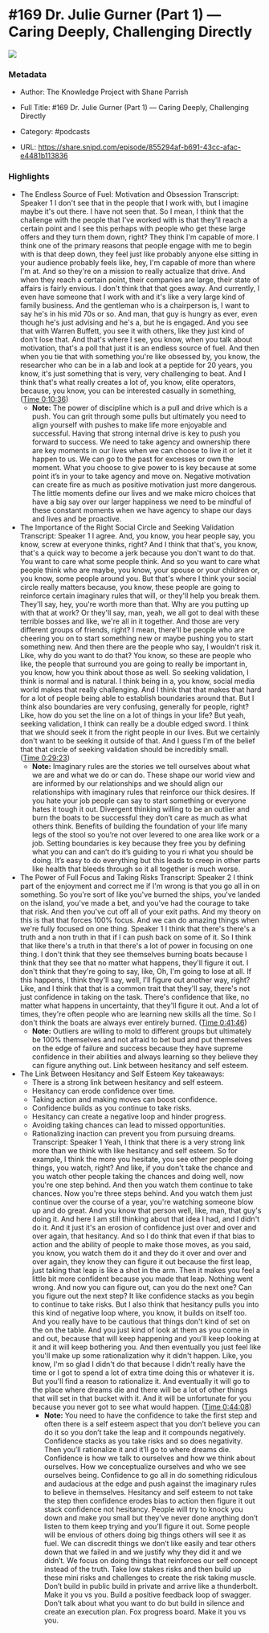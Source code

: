 # #169 Dr. Julie Gurner (Part 1) —  Caring Deeply, Challenging Directly

![](https://wsrv.nl/?url=https%3A%2F%2Fssl-static.libsyn.com%2Fp%2Fassets%2F5%2F9%2F0%2F7%2F590730c5f73a2ccebafc7308ab683e82%2Fknowledge-project-small.png&w=100&h=100)

### Metadata

- Author: The Knowledge Project with Shane Parrish
- Full Title: #169 Dr. Julie Gurner (Part 1) —  Caring Deeply, Challenging Directly
- Category: #podcasts



- URL: https://share.snipd.com/episode/855294af-b691-43cc-afac-e4481b113836

### Highlights

- The Endless Source of Fuel: Motivation and Obsession
  Transcript:
  Speaker 1
  I don't see that in the people that I work with, but I imagine maybe it's out there. I have not seen that. So I mean, I think that the challenge with the people that I've worked with is that they'll reach a certain point and I see this perhaps with people who get these large offers and they turn them down, right? They think I'm capable of more. I think one of the primary reasons that people engage with me to begin with is that deep down, they feel just like probably anyone else sitting in your audience probably feels like, hey, I'm capable of more than where I'm at. And so they're on a mission to really actualize that drive. And when they reach a certain point, their companies are large, their state of affairs is fairly envious. I don't think that that goes away. And currently, I even have someone that I work with and it's like a very large kind of family business. And the gentleman who is a chairperson is, I want to say he's in his mid 70s or so. And man, that guy is hungry as ever, even though he's just advising and he's a, but he is engaged. And you see that with Warren Buffett, you see it with others, like they just kind of don't lose that. And that's where I see, you know, when you talk about motivation, that's a poll that just it is an endless source of fuel. And then when you tie that with something you're like obsessed by, you know, the researcher who can be in a lab and look at a peptide for 20 years, you know, it's just something that is very, very challenging to beat. And I think that's what really creates a lot of, you know, elite operators, because, you know, you can be interested casually in something, ([Time 0:10:36](https://share.snipd.com/snip/971ad601-cce5-48f6-815c-59e4f04cde39))
    - **Note:** The power of discipline which is a pull and drive which is a push. You can grit through some pulls but ultimately you need to align yourself with pushes to make life more enjoyable and successful. Having that strong internal drive is key to push you forward to success. We need to take agency and ownership there are key moments in our lives when we can choose to live it or let it happen to us. We can go to the past for excesses or own the moment. What you choose to give power to is key because at some point it’s in your to take agency and move on. Negative motivation can create fire as much as positive motivation just more dangerous. The little moments define our lives and we make micro choices that have a big say over our larger happiness we need to be mindful of these constant moments when we have agency to shape our days and lives and be proactive.
- The Importance of the Right Social Circle and Seeking Validation
  Transcript:
  Speaker 1
  I agree. And, you know, you hear people say, you know, screw at everyone thinks, right? And I think that that's, you know, that's a quick way to become a jerk because you don't want to do that. You want to care what some people think. And so you want to care what people think who are maybe, you know, your spouse or your children or, you know, some people around you. But that's where I think your social circle really matters because, you know, these people are going to reinforce certain imaginary rules that will, or they'll help you break them. They'll say, hey, you're worth more than that. Why are you putting up with that at work? Or they'll say, man, yeah, we all got to deal with these terrible bosses and like, we're all in it together. And those are very different groups of friends, right? I mean, there'll be people who are cheering you on to start something new or maybe pushing you to start something new. And then there are the people who say, I wouldn't risk it. Like, why do you want to do that? You know, so these are people who like, the people that surround you are going to really be important in, you know, how you think about those as well. So seeking validation, I think is normal and is natural. I think being in a, you know, social media world makes that really challenging. And I think that that makes that hard for a lot of people being able to establish boundaries around that. But I think also boundaries are very confusing, generally for people, right? Like, how do you set the line on a lot of things in your life? But yeah, seeking validation, I think can really be a double edged sword. I think that we should seek it from the right people in our lives. But we certainly don't want to be seeking it outside of that. And I guess I'm of the belief that that circle of seeking validation should be incredibly small. ([Time 0:29:23](https://share.snipd.com/snip/2e41008e-c53f-4781-a396-cdd056e9aff0))
    - **Note:** Imaginary rules are the stories we tell ourselves about what we are and what we do or can do. These shape our world view and are informed by our relationships and we should align our relationships with imaginary rules that reinforce our thick desires. If you hate your job people can say to start something or everyone hates it tough it out. Divergent thinking willing to be an outlier and burn the boats to be successful they don’t care as much as what others think. Benefits of building the foundation of your life many legs of the stool so you’re not over levered to one area like work or a job. Setting boundaries is key because they free you by defining what you can and can’t do it’s guiding to you ri what you should be doing. It’s easy to do everything but this leads to creep in other parts like health that bleeds through so it all together is much worse.
- The Power of Full Focus and Taking Risks
  Transcript:
  Speaker 2
  I think part of the enjoyment and correct me if I'm wrong is that you go all in on something. So you're sort of like you've burned the ships, you've landed on the island, you've made a bet, and you've had the courage to take that risk. And then you've cut off all of your exit paths. And my theory on this is that that forces 100% focus. And we can do amazing things when we're fully focused on one thing.
  Speaker 1
  I think that there's there's a truth and a non truth in that if I can push back on some of it. So I think that like there's a truth in that there's a lot of power in focusing on one thing. I don't think that they see themselves burning boats because I think that they see that no matter what happens, they'll figure it out. I don't think that they're going to say, like, Oh, I'm going to lose at all. If this happens, I think they'll say, well, I'll figure out another way, right? Like, and I think that that is a common trait that they'll say, there's not just confidence in taking on the task. There's confidence that like, no matter what happens in uncertainty, that they'll figure it out. And a lot of times, they're often people who are learning new skills all the time. So I don't think the boats are always ever entirely burned. ([Time 0:41:46](https://share.snipd.com/snip/dfc047c8-40d9-4d28-b013-21a9806d630f))
    - **Note:** Outliers are willing to mold to different groups but ultimately be 100% themselves and not afraid to bet bud and put themselves on the edge of failure and success because they have supreme confidence in their abilities and always learning so they believe they can figure anything out. Link between hesitancy and self esteem.
- The Link Between Hesitancy and Self Esteem
  Key takeaways:
  - There is a strong link between hesitancy and self esteem.
  - Hesitancy can erode confidence over time.
  - Taking action and making moves can boost confidence.
  - Confidence builds as you continue to take risks.
  - Hesitancy can create a negative loop and hinder progress.
  - Avoiding taking chances can lead to missed opportunities.
  - Rationalizing inaction can prevent you from pursuing dreams.
  Transcript:
  Speaker 1
  Yeah, I think that there is a very strong link more than we think with like hesitancy and self esteem. So for example, I think the more you hesitate, you see other people doing things, you watch, right? And like, if you don't take the chance and you watch other people taking the chances and doing well, now you're one step behind. And then you watch them continue to take chances. Now you're three steps behind. And you watch them just continue over the course of a year, you're watching someone blow up and do great. And you know that person well, like, man, that guy's doing it. And here I am still thinking about that idea I had, and I didn't do it. And it just it's an erosion of confidence just over and over and over again, that hesitancy. And so I do think that even if that bias to action and the ability of people to make those moves, as you said, you know, you watch them do it and they do it over and over and over again, they know they can figure it out because the first leap, just taking that leap is like a shot in the arm. Then it makes you feel a little bit more confident because you made that leap. Nothing went wrong. And now you can figure out, can you do the next one? Can you figure out the next step? It like confidence stacks as you begin to continue to take risks. But I also think that hesitancy pulls you into this kind of negative loop where, you know, it builds on itself too. And you really have to be cautious that things don't kind of set on the on the table. And you just kind of look at them as you come in and out, because that will keep happening and you'll keep looking at it and it will keep bothering you. And then eventually you just feel like you'll make up some rationalization why it didn't happen. Like, you know, I'm so glad I didn't do that because I didn't really have the time or I got to spend a lot of extra time doing this or whatever it is. But you'll find a reason to rationalize it. And eventually it will go to the place where dreams die and there will be a lot of other things that will set in that bucket with it. And it will be unfortunate for you because you never got to see what would happen. ([Time 0:44:08](https://share.snipd.com/snip/ce0c2193-fd41-4418-96a6-be9521db29df))
    - **Note:** You need to have the confidence to take the first step and often there is a self esteem aspect that you don’t believe you can do it so you don’t take the leap and it compounds negatively. Confidence stacks as you take risks and so does negativity. Then you’ll rationalize it and it’ll go to where dreams die. Confidence is how we talk to ourselves and how we think about ourselves. How we conceptualize ourselves and who we see ourselves being. Confidence to go all in do something ridiculous and audacious at the edge and push against the imaginary rules to believe in themselves. Hesitancy and self esteem to not take the step then confidence erodes bias to action then figure it out stack confidence not hesitancy. People will try to knock you down and make you small but they’ve never done anything don’t listen to them keep trying and you’ll figure it out. Some people will be envious of others doing big things others will see it as fuel. We can discredit things we don’t like easily and tear others down that we failed in and we justify why they did it and we didn’t. We focus on doing things that reinforces our self concept instead of the truth. Take low stakes risks and then build up these mini risks and challenges to create the risk taking muscle. Don’t build in public build in private and arrive like a thunderbolt. Make it you vs you. Build a positive feedback loop of swagger. Don’t talk about what you want to do but build in silence and create an execution plan. Fox progress board. Make it you vs you.
